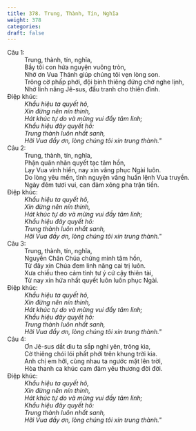 ```yaml
---
title: 378. Trung, Thành, Tín, Nghĩa
weight: 378
categories: 
draft: false
---
```

<dl><dt>Câu 1:</dt><dd data-verse="1">Trung, thành, tín, nghĩa, <br/>Bầy tôi con hứa nguyện vuông tròn, <br/>Nhờ ơn Vua Thánh giúp chúng tôi vẹn lòng son. <br/>Trông cờ phấp phới, đội binh thiêng đứng chờ nghe lịnh, <br/>Nhờ linh năng Jê-sus, đấu tranh cho thiên đình. </dd><dt>Điệp khúc:</dt><dd data-chorus="1"><em>Khẩu hiệu ta quyết hô, <br/>Xin đừng nên nín thinh, <br/>Hát khúc tự do và mừng vui đầy tâm linh; <br/>Khẩu hiệu đây quyết hô: <br/>Trung thành luôn nhất sanh, <br/>Hỡi Vua đầy ơn, lòng chúng tôi xin trung thành." </em></dd><dt>Câu 2:</dt><dd data-verse="2">Trung, thành, tín, nghĩa, <br/>Phận quân nhân quyết tạc tâm hồn, <br/>Lạy Vua vinh hiển, nay xin vâng phục Ngài luôn. <br/>Do lòng yêu mến, tình nguyện vâng huấn lệnh Vua truyền. <br/>Ngày đêm tươi vui, can đảm xông pha trận tiền. </dd><dt>Điệp khúc:</dt><dd data-chorus="1"><em>Khẩu hiệu ta quyết hô, <br/>Xin đừng nên nín thinh, <br/>Hát khúc tự do và mừng vui đầy tâm linh; <br/>Khẩu hiệu đây quyết hô: <br/>Trung thành luôn nhất sanh, <br/>Hỡi Vua đầy ơn, lòng chúng tôi xin trung thành." </em></dd><dt>Câu 3:</dt><dd data-verse="3">Trung, thành, tín, nghĩa, <br/>Nguyền Chân Chúa chứng minh tâm hồn, <br/>Từ đây xin Chúa đem linh năng cai trị luôn. <br/>Xưa chiều theo cảm tình tư ý cứ cậy thiên tài, <br/>Từ nay xin hứa nhất quyết luôn luôn phục Ngài. </dd><dt>Điệp khúc:</dt><dd data-chorus="1"><em>Khẩu hiệu ta quyết hô, <br/>Xin đừng nên nín thinh, <br/>Hát khúc tự do và mừng vui đầy tâm linh; <br/>Khẩu hiệu đây quyết hô: <br/>Trung thành luôn nhất sanh, <br/>Hỡi Vua đầy ơn, lòng chúng tôi xin trung thành." </em></dd><dt>Câu 4:</dt><dd data-verse="4">Ơn Jê-sus dắt dìu ta sắp nghỉ yên, trông kìa, <br/>Cờ thiêng chói lói phất phới trên khung trời kia. <br/>Anh chị em hỡi, cùng nhau ta ngước mặt lên trời, <br/>Hòa thanh ca khúc cam đảm yêu thương đời đời. </dd><dt>Điệp khúc:</dt><dd data-chorus="1"><em>Khẩu hiệu ta quyết hô, <br/>Xin đừng nên nín thinh, <br/>Hát khúc tự do và mừng vui đầy tâm linh; <br/>Khẩu hiệu đây quyết hô: <br/>Trung thành luôn nhất sanh, <br/>Hỡi Vua đầy ơn, lòng chúng tôi xin trung thành." </em></dd></dl>